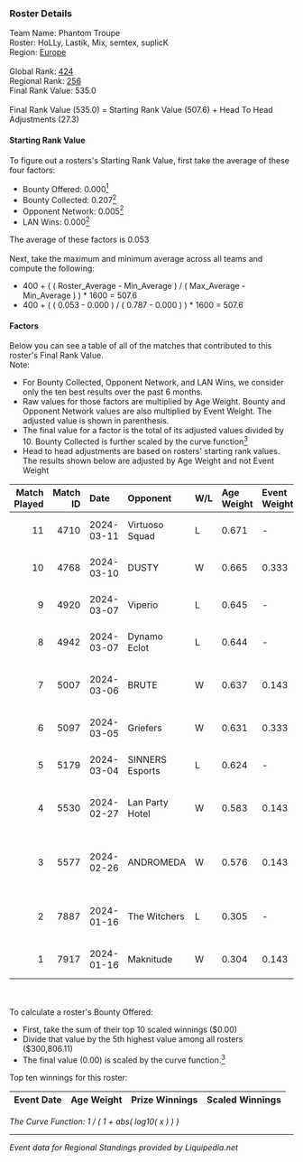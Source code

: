### Roster Details<br />
Team Name: Phantom Troupe<br />
Roster: HoLLy, Lastík, Mix, semtex, suplicK<br />
Region: [Europe]( ../standings_europe.md)<br />
<br />
Global Rank: [424](../standings_global.md)<br />
Regional Rank: [256]( ../standings_europe.md)<br />
Final Rank Value:  535.0<br />
<br />
Final Rank Value (535.0) = Starting Rank Value (507.6) + Head To Head Adjustments (27.3)<br />

#### Starting Rank Value<br />
To figure out a rosters's Starting Rank Value, first take the average of these four factors:<br />
- Bounty Offered: 0.000[<sup>1</sup>](#table2)
- Bounty Collected: 0.207[<sup>2</sup>](#table1)
- Opponent Network: 0.005[<sup>2</sup>](#table1)
- LAN Wins: 0.000[<sup>2</sup>](#table1)

The average of these factors is 0.053<br />
<br />
Next, take the maximum and minimum average across all teams and compute the following:<br />
- 400 + ( ( Roster_Average - Min_Average ) / ( Max_Average - Min_Average ) ) * 1600 = 507.6
- 400 + ( ( 0.053 - 0.000 ) / ( 0.787 - 0.000 ) ) * 1600 = 507.6


#### Factors<br />
Below you can see a table of all of the matches that contributed to this roster's Final Rank Value.<br />
Note:<br />

- For Bounty Collected, Opponent Network, and LAN Wins, we consider only the ten best results over the past 6 months.
- Raw values for those factors are multiplied by Age Weight. Bounty and Opponent Network values are also multiplied by Event Weight. The adjusted value is shown in parenthesis.
- The final value for a factor is the total of its adjusted values divided by 10. Bounty Collected is further scaled by the curve function[<sup>3</sup>](#curveFunction)
- Head to head adjustments are based on rosters' starting rank values. The results shown below are adjusted by Age Weight and not Event Weight
<span id="table1"></span><br />


| Match Played | Match ID | Date       | Opponent        | W/L | Age Weight | Event Weight | Bounty Collected | Opponent Network | LAN Wins  | H2H Adj. | Roster                                   |
| -: | -: | :- | :- | :- | :- | :- | :- | :- | :- | -: | :- |
|           11 |     4710 | 2024-03-11 | Virtuoso Squad  | L   | 0.671      | -            | -                | -                | -         |   -11.62 | HoLLy, Lastík, Mix, semtex, suplicK      |
|           10 |     4768 | 2024-03-10 | DUSTY           | W   | 0.665      | 0.333        | 0.006 (0.001)    | 0.148 (0.033)    | 0 (0.000) |    14.52 | HoLLy, Lastík, Mix, semtex, suplicK      |
|            9 |     4920 | 2024-03-07 | Viperio         | L   | 0.645      | -            | -                | -                | -         |    -6.83 | HoLLy, Lastík, Mix, semtex, suplicK      |
|            8 |     4942 | 2024-03-07 | Dynamo Eclot    | L   | 0.644      | -            | -                | -                | -         |    -0.85 | HoLLy, Lastík, Mix, semtex, suplicK      |
|            7 |     5007 | 2024-03-06 | BRUTE           | W   | 0.637      | 0.143        | 0.000 (0.000)    | 0.157 (0.014)    | 0 (0.000) |    11.48 | HoLLy, Lastík, pandi7o, semtex, suplicK  |
|            6 |     5097 | 2024-03-05 | Griefers        | W   | 0.631      | 0.333        | 0.000 (0.000)    | 0.000 (0.000)    | 0 (0.000) |     6.53 | HoLLy, Lastík, Mix, semtex, suplicK      |
|            5 |     5179 | 2024-03-04 | SINNERS Esports | L   | 0.624      | -            | -                | -                | -         |    -1.24 | HoLLy, Lastík, Mix, semtex, suplicK      |
|            4 |     5530 | 2024-02-27 | Lan Party Hotel | W   | 0.583      | 0.143        | 0.000 (0.000)    | 0.016 (0.001)    | 0 (0.000) |     6.41 | czMarv, FABULOUSSS, lojzo, st2warD, Volt |
|            3 |     5577 | 2024-02-26 | ANDROMEDA       | W   | 0.576      | 0.143        | 0.000 (0.000)    | 0.000 (0.000)    | 0 (0.000) |     6.28 | bevve, gejmzilla, Pepo, T4gg3D, woozzzi  |
|            2 |     7887 | 2024-01-16 | The Witchers    | L   | 0.305      | -            | -                | -                | -         |    -2.31 | Dragon, fear, Sdaim, smooya, synyx       |
|            1 |     7917 | 2024-01-16 | Maknitude       | W   | 0.304      | 0.143        | 0.001 (0.000)    | 0.020 (0.001)    | 0 (0.000) |     4.96 | Diirty, sly, Smokey, Speedie, sSen       |

<br />
<span id="table2"></span><br />
To calculate a roster's Bounty Offered:<br />

- First, take the sum of their top 10 scaled winnings ($0.00)
- Divide that value by the 5th highest value among all rosters ($300,806.11)
- The final value (0.00) is scaled by the curve function.[<sup>3</sup>](#curveFunction)

Top ten winnings for this roster:<br />

| Event Date | Age Weight | Prize Winnings | Scaled Winnings |
| :- | -: | :- | :- |


<span id="curveFunction"></span>_The Curve Function: 1 / ( 1 + abs( log10( x ) ) )_<br />

---
_Event data for Regional Standings provided by Liquipedia.net_<br />
